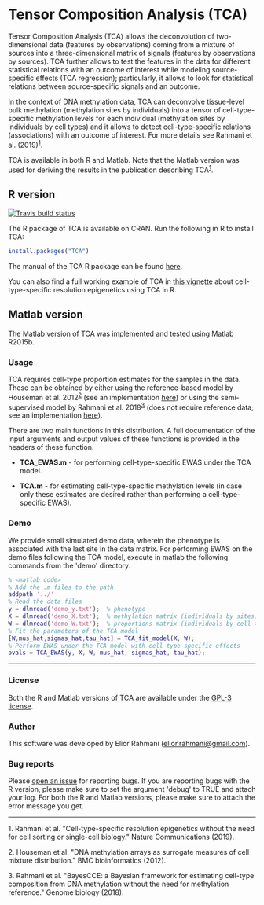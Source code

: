 # Tensor Composition Analysis (TCA)

Tensor Composition Analysis (TCA) allows the deconvolution of two-dimensional data (features by observations) coming from a mixture of sources into a three-dimensional matrix of signals (features by observations by sources). TCA further allows to test the features in the data for different statistical relations with an outcome of interest while modeling source-specific effects (TCA regression); particularly, it allows to look for statistical relations between source-specific signals and an outcome.

In the context of DNA methylation data, TCA can deconvolve tissue-level bulk methylation (methylation sites by individuals) into a tensor of cell-type-specific methylation levels for each individual (methylation sites by individuals by cell types) and it allows to detect cell-type-specific relations (associations) with an outcome of interest. For more details see Rahmani et al. (2019)<sup>[1](#myfootnote1)</sup>.

TCA is available in both R and Matlab. Note that the Matlab version was used for deriving the results in the publication describing TCA<sup>[1](#myfootnote1)</sup>. 

## R version

[![Travis build status](https://travis-ci.com/cozygene/TCA.svg?branch=master)](https://travis-ci.org/cozygene/TCA)
 
The R package of TCA is available on CRAN. Run the following in R to install TCA:
```R
install.packages("TCA")
```

The manual of the TCA R package can be found <a href="https://cran.r-project.org/web/packages/TCA/TCA.pdf" target="_blank">here</a>.

You can also find a full working example of TCA in <a href="https://cran.r-project.org/package=TCA/vignettes/tca-vignette.html" target="_blank">this vignette</a> about cell-type-specific resolution epigenetics using TCA in R.

<!--describe the config file.-->

## Matlab version

The Matlab version of TCA was implemented and tested using Matlab R2015b.

### Usage

TCA requires cell-type proportion estimates for the samples in the data. These can be obtained by either using the reference-based model by Houseman et al. 2012<sup>[2](#myfootnote2)</sup> (see an implementation <a href="http://glint-epigenetics.readthedocs.io/" target="_blank">here</a>) or using the semi-supervised model by Rahmani et al. 2018<sup>[3](#myfootnote3)</sup> (does not require reference data; see an implementation <a href="https://github.com/cozygene/BayesCCE" target="_blank">here</a>).

There are two main functions in this distribution. A full documentation of the input arguments and output values of these functions is provided in the headers of these function.
* **TCA_EWAS.m** - for performing cell-type-specific EWAS under the TCA model.

* **TCA.m** - for estimating cell-type-specific methylation levels (in case only these estimates are desired rather than performing a cell-type-specific EWAS).
<!--The required input arguments for this function can be estimated using the function TCA_fit_model.m.-->

### Demo

We provide small simulated demo data, wherein the phenotype is associated with the last site in the data matrix. For performing EWAS on the demo files following the TCA model, execute in matlab the following commands from the 'demo' directory:
```matlab
% <matlab code>
% Add the .m files to the path
addpath '../'
% Read the data files
y = dlmread('demo_y.txt');  % phenotype
X = dlmread('demo_X.txt');  % methylation matrix (individuals by sites)
W = dlmread('demo_W.txt');  % proportions matrix (individuals by cell types)
% Fit the parameters of the TCA model
[W,mus_hat,sigmas_hat,tau_hat] = TCA_fit_model(X, W);
% Perform EWAS under the TCA model with cell-type-specific effects
pvals = TCA_EWAS(y, X, W, mus_hat, sigmas_hat, tau_hat);
```

---

### License

Both the R and Matlab versions of TCA are available under the <a href="https://opensource.org/licenses/GPL-3.0" target="_blank">GPL-3 license</a>.

<!---
#### Citing TCA

If you use TCA in any published work, please cite the manuscript describing the method:

Elior Rahmani, Regev Schweiger, Brooke Rhead, Lindsey A. Criswell, Lisa F. Barcellos, Eleazar Eskin, Saharon Rosset, Sriram Sankararaman, and Eran Halperin. *bioRxiv*, 2018.
-->


### Author

This software was developed by Elior Rahmani (elior.rahmani@gmail.com).

### Bug reports
Please <a href="https://github.com/cozygene/TCA/issues/" target="_blank">open an issue</a> for reporting bugs. If you are reporting bugs with the R version, please make sure to set the argument 'debug' to TRUE and attach your log. For both the R and Matlab versions, please make sure to attach the error message you get.


___

<a name="myfootnote1">1</a>. Rahmani et al. "Cell-type-specific resolution epigenetics without the need for cell sorting or single-cell biology." Nature Communications (2019).

<a name="myfootnote2">2</a>. Houseman et al. "DNA methylation arrays as surrogate measures of cell mixture distribution." BMC bioinformatics (2012).

<a name="myfootnote3">3</a>. Rahmani et al. "BayesCCE: a Bayesian framework for estimating cell-type composition from DNA methylation without the need for methylation reference." Genome biology (2018).
